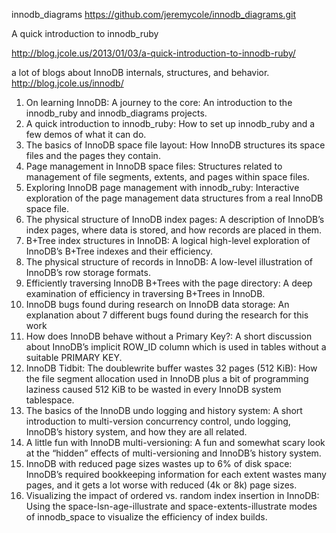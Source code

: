 innodb_diagrams
<https://github.com/jeremycole/innodb_diagrams.git>

A quick introduction to innodb_ruby

<http://blog.jcole.us/2013/01/03/a-quick-introduction-to-innodb-ruby/>


a lot of blogs about InnoDB internals, structures, and behavior.
<http://blog.jcole.us/innodb/>

1. On learning InnoDB: A journey to the core: An introduction to the innodb_ruby and innodb_diagrams projects.
1. A quick introduction to innodb_ruby: How to set up innodb_ruby and a few demos of what it can do.
1. The basics of InnoDB space file layout: How InnoDB structures its space files and the pages they contain.
1. Page management in InnoDB space files: Structures related to management of file segments, extents, and pages within space files.
1. Exploring InnoDB page management with innodb_ruby: Interactive exploration of the page management data structures from a real InnoDB space file.
1. The physical structure of InnoDB index pages: A description of InnoDB’s index pages, where data is stored, and how records are placed in them.
1. B+Tree index structures in InnoDB: A logical high-level exploration of InnoDB’s B+Tree indexes and their efficiency.
1. The physical structure of records in InnoDB: A low-level illustration of InnoDB’s row storage formats.
1. Efficiently traversing InnoDB B+Trees with the page directory: A deep examination of efficiency in traversing B+Trees in InnoDB.
1. InnoDB bugs found during research on InnoDB data storage: An explanation about 7 different bugs found during the research for this work
1. How does InnoDB behave without a Primary Key?: A short discussion about InnoDB’s implicit ROW_ID column which is used in tables without a suitable PRIMARY KEY.
1. InnoDB Tidbit: The doublewrite buffer wastes 32 pages (512 KiB): How the file segment allocation used in InnoDB plus a bit of programming laziness caused 512 KiB to be wasted in every InnoDB system tablespace.
1. The basics of the InnoDB undo logging and history system: A short introduction to multi-version concurrency control, undo logging, InnoDB’s history system, and how they are all related.
1. A little fun with InnoDB multi-versioning: A fun and somewhat scary look at the “hidden” effects of multi-versioning and InnoDB’s history system.
1. InnoDB with reduced page sizes wastes up to 6% of disk space: InnoDB’s required bookkeeping information for each extent wastes many pages, and it gets a lot worse with reduced (4k or 8k) page sizes.
1. Visualizing the impact of ordered vs. random index insertion in InnoDB: Using the space-lsn-age-illustrate and space-extents-illustrate modes of innodb_space to visualize the efficiency of index builds.
